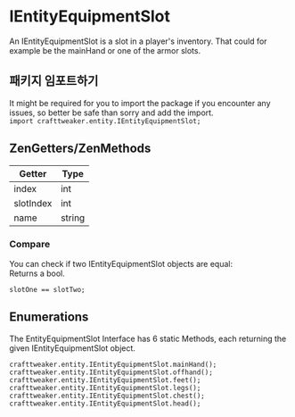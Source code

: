 # IEntityEquipmentSlot
An IEntityEquipmentSlot is a slot in a player's inventory. That could for example be the mainHand or one of the armor slots.

## 패키지 임포트하기
It might be required for you to import the package if you encounter any issues, so better be safe than sorry and add the import.  
`import crafttweaker.entity.IEntityEquipmentSlot;`

## ZenGetters/ZenMethods

| Getter    | Type   |
| --------- | ------ |
| index     | int    |
| slotIndex | int    |
| name      | string |

### Compare
You can check if two IEntityEquipmentSlot objects are equal:  
Returns a bool.
```zenscript
slotOne == slotTwo;
```

## Enumerations
The EntityEquipmentSlot Interface has 6 static Methods, each returning the given IEntityEquipmentSlot object.
```zenscript
crafttweaker.entity.IEntityEquipmentSlot.mainHand();
crafttweaker.entity.IEntityEquipmentSlot.offhand();
crafttweaker.entity.IEntityEquipmentSlot.feet();
crafttweaker.entity.IEntityEquipmentSlot.legs();
crafttweaker.entity.IEntityEquipmentSlot.chest();
crafttweaker.entity.IEntityEquipmentSlot.head();
```
